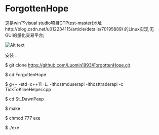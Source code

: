 # ForgottenHope
这是win下visual studio项目CTPtest-master(地址http://blog.csdn.net/u012234115/article/details/70195889) 的Linux实现;无GUI的量化交易平台;

![Alt text](https://github.com/Luomin1993/ForgottenHope/blob/master/logo.JPG)

安装：

$ git clone https://github.com/Luomin1993/ForgottenHope.git

$ cd ForgottenHope

$ g++  -std=c++11  -L. -lthostmduserapi -lthosttraderapi -c TickToKlineHelper.cpp

$ cd St_DawnPeep

$ make

$ chmod 777 exe

$ ./exe
